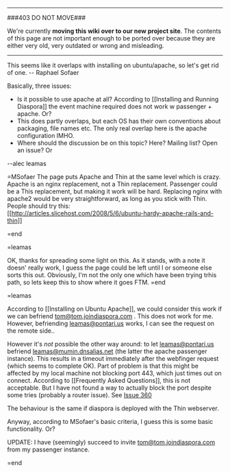 ----

###403 DO NOT MOVE###

We're currently **moving this wiki over to our new project site**. The contents of this page are not important enough to be ported over because they are either very old, very outdated or wrong and misleading. 

----

This seems like it overlaps with installing on ubuntu/apache, so let's get rid of one.  -- Raphael Sofaer

Basically, three issues:

-  Is it possible to use apache at all?  According to [[Installing and Running Diaspora]] the event machine required does not work w passenger + apache. Or?
- This does partly overlaps, but each OS has their own conventions about packaging, file names etc.  The only real overlap here is the
  apache configuration IMHO. 
- Where should the discussion be on this topic? Here? Mailing list? Open an issue? Or 
 
--alec leamas

=MSofaer
The page puts Apache and Thin at the same level which is crazy.  Apache is an nginx replacement, not a Thin replacement.
Passenger could be a This replacement, but making it work will be hard.
Replacing nginx with apache2 would be very straightforward, as long as you stick with Thin.
People should try this:  
[[http://articles.slicehost.com/2008/5/6/ubuntu-hardy-apache-rails-and-thin]]

=end

=leamas

OK, thanks for spreading some light on this. As it stands, with a note it doesn' really work, I guess the page could be left until I or someone else sorts this out. Obviously, I'm not the only one which have been trying trhis path, so lets keep this to show where it goes FTM.
=end

=leamas

According to [[Installing on Ubuntu Apache]], we could consider this work if we can befriend  tom@tom.joindiaspora.com . This does not work for me. However, befriending leamas@pontari.us works, I can see the request on the remote side..

However it's *not* possible the other way around: to let leamas@pontari.us befriend leamas@mumin.dnsalias.net (the latter the apache passenger instance). This results in a timeout immediately after the webfinger request (which seems to complete OK). Part of problem is that  this might be affected by my local machine not blocking port 443, which just times out on connect. According to [[Frequently Asked Questions]], this is not acceptable. But I have not found a way to actually block the port despite some tries (probably a router issue). See [Issue 360](http://github.com/diaspora/diaspora/issues#issue/360)

The behaviour is the same if diaspora is deployed with the Thin webserver.

Anyway, according to MSofaer's basic criteria, I guess this is some basic functionality. Or?

UPDATE: I have (seemingly) succeed to invite tom@tom.joindiaspora.com from my passenger instance.

=end